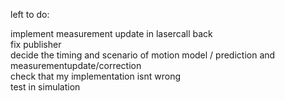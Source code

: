 left to do: <br />

implement measurement update in lasercall back
<br />
fix publisher
<br />
decide the timing and scenario of motion model / prediction and measurementupdate/correction
<br />
check that my implementation isnt wrong
<br />
test in simulation
